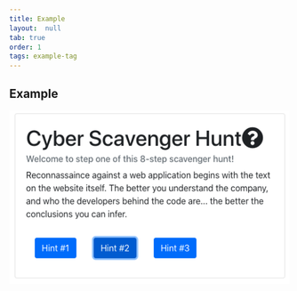 ```yaml
---
title: Example
layout:  null
tab: true
order: 1
tags: example-tag
---
```


## Example

<img src="assets/images/cyberscavengerhunt.png" />
